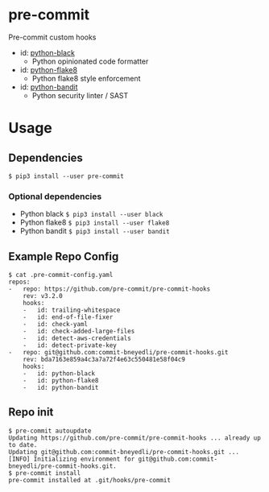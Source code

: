 # pre-commit
Pre-commit custom hooks
* id: [python-black](https://github.com/psf/black)
    * Python opinionated code formatter
* id: [python-flake8](https://flake8.pycqa.org/en/latest/)
    * Python flake8 style enforcement
* id: [python-bandit](https://pypi.org/project/bandit/)
    * Python security linter / SAST
# Usage
## Dependencies
```$ pip3 install --user pre-commit```
### Optional dependencies
* Python black
```$ pip3 install --user black```
* Python flake8
```$ pip3 install --user flake8```
* Python bandit
```$ pip3 install --user bandit```

## Example Repo Config
```
$ cat .pre-commit-config.yaml 
repos:
-   repo: https://github.com/pre-commit/pre-commit-hooks
    rev: v3.2.0
    hooks:
    -   id: trailing-whitespace
    -   id: end-of-file-fixer
    -   id: check-yaml
    -   id: check-added-large-files
    -   id: detect-aws-credentials
    -   id: detect-private-key
-   repo: git@github.com:commit-bneyedli/pre-commit-hooks.git
    rev: bda7163e859a4c3a7a72f4e63c550481e58f04c9
    hooks:
    -   id: python-black
    -   id: python-flake8
    -   id: python-bandit
```
## Repo init
```
$ pre-commit autoupdate
Updating https://github.com/pre-commit/pre-commit-hooks ... already up to date.
Updating git@github.com:commit-bneyedli/pre-commit-hooks.git ... [INFO] Initializing environment for git@github.com:commit-bneyedli/pre-commit-hooks.git.
$ pre-commit install
pre-commit installed at .git/hooks/pre-commit
```
